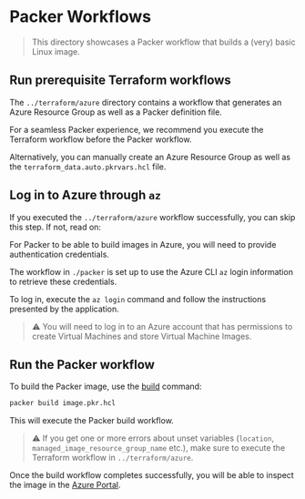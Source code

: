# Packer Workflows

> This directory showcases a Packer workflow that builds a (very) basic Linux image.

## Run prerequisite Terraform workflows

The `../terraform/azure` directory contains a workflow that generates an Azure Resource Group as well as a Packer definition file.

For a seamless Packer experience, we recommend you execute the Terraform workflow before the Packer workflow.

Alternatively, you can manually create an Azure Resource Group as well as the `terraform_data.auto.pkrvars.hcl` file.

## Log in to Azure through `az`

If you executed the `../terraform/azure` workflow successfully, you can skip this step. If not, read on:

For Packer to be able to build images in Azure, you will need to provide authentication credentials.

The workflow in `./packer` is set up to use the Azure CLI `az` login information to retrieve these credentials.

To log in, execute the `az login` command and follow the instructions presented by the application.

> ⚠️ You will need to log in to an Azure account that has permissions to create Virtual Machines and store Virtual Machine Images.

## Run the Packer workflow

To build the Packer image, use the [build](https://www.packer.io/docs/commands/build) command:

```sh
packer build image.pkr.hcl
```

This will execute the Packer build workflow.

> ⚠️ If you get one or more errors about unset variables (`location`, `managed_image_resource_group_name` etc.), make sure to execute the Terraform workflow in `../terraform/azure`.

Once the build workflow completes successfully, you will be able to inspect the image in the [Azure Portal](https://portal.azure.com/#blade/HubsExtension/BrowseResource/resourceType/Microsoft.Compute%2Fimages).
